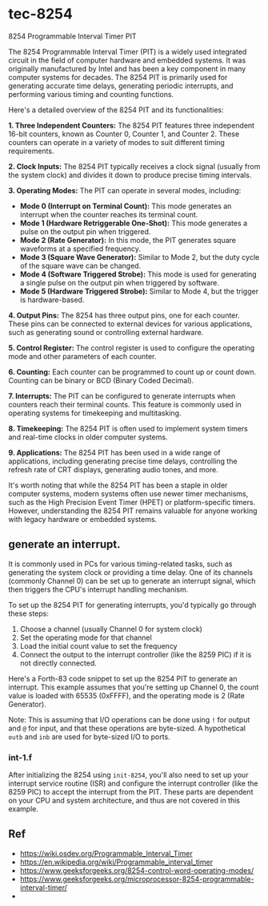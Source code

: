 # tec-8254
8254 Programmable Interval Timer PIT

The 8254 Programmable Interval Timer (PIT) is a widely used integrated circuit in the field of computer hardware and embedded systems. It was originally manufactured by Intel and has been a key component in many computer systems for decades. The 8254 PIT is primarily used for generating accurate time delays, generating periodic interrupts, and performing various timing and counting functions.

Here's a detailed overview of the 8254 PIT and its functionalities:

**1. Three Independent Counters:** The 8254 PIT features three independent 16-bit counters, known as Counter 0, Counter 1, and Counter 2. These counters can operate in a variety of modes to suit different timing requirements.

**2. Clock Inputs:** The 8254 PIT typically receives a clock signal (usually from the system clock) and divides it down to produce precise timing intervals.

**3. Operating Modes:** The PIT can operate in several modes, including:

   - **Mode 0 (Interrupt on Terminal Count):** This mode generates an interrupt when the counter reaches its terminal count.
   - **Mode 1 (Hardware Retriggerable One-Shot):** This mode generates a pulse on the output pin when triggered.
   - **Mode 2 (Rate Generator):** In this mode, the PIT generates square waveforms at a specified frequency.
   - **Mode 3 (Square Wave Generator):** Similar to Mode 2, but the duty cycle of the square wave can be changed.
   - **Mode 4 (Software Triggered Strobe):** This mode is used for generating a single pulse on the output pin when triggered by software.
   - **Mode 5 (Hardware Triggered Strobe):** Similar to Mode 4, but the trigger is hardware-based.

**4. Output Pins:** The 8254 has three output pins, one for each counter. These pins can be connected to external devices for various applications, such as generating sound or controlling external hardware.

**5. Control Register:** The control register is used to configure the operating mode and other parameters of each counter.

**6. Counting:** Each counter can be programmed to count up or count down. Counting can be binary or BCD (Binary Coded Decimal).

**7. Interrupts:** The PIT can be configured to generate interrupts when counters reach their terminal counts. This feature is commonly used in operating systems for timekeeping and multitasking.

**8. Timekeeping:** The 8254 PIT is often used to implement system timers and real-time clocks in older computer systems.

**9. Applications:** The 8254 PIT has been used in a wide range of applications, including generating precise time delays, controlling the refresh rate of CRT displays, generating audio tones, and more.

It's worth noting that while the 8254 PIT has been a staple in older computer systems, modern systems often use newer timer mechanisms, such as the High Precision Event Timer (HPET) or platform-specific timers. However, understanding the 8254 PIT remains valuable for anyone working with legacy hardware or embedded systems.

## generate an interrupt. 
It is commonly used in PCs for various timing-related tasks, such as generating the system clock or providing a time delay. One of its channels (commonly Channel 0) can be set up to generate an interrupt signal, which then triggers the CPU's interrupt handling mechanism.

To set up the 8254 PIT for generating interrupts, you'd typically go through these steps:

1. Choose a channel (usually Channel 0 for system clock)
2. Set the operating mode for that channel
3. Load the initial count value to set the frequency
4. Connect the output to the interrupt controller (like the 8259 PIC) if it is not directly connected.

Here's a Forth-83 code snippet to set up the 8254 PIT to generate an interrupt. This example assumes that you're setting up Channel 0, the count value is loaded with 65535 (0xFFFF), and the operating mode is 2 (Rate Generator).

Note: This is assuming that I/O operations can be done using `!` for output and `@` for input, and that these operations are byte-sized. A hypothetical `outb` and `inb` are used for byte-sized I/O to ports.

### int-1.f

After initializing the 8254 using `init-8254`, you'll also need to set up your interrupt service routine (ISR) and configure the interrupt controller (like the 8259 PIC) to accept the interrupt from the PIT. These parts are dependent on your CPU and system architecture, and thus are not covered in this example.




## Ref
- https://wiki.osdev.org/Programmable_Interval_Timer
- https://en.wikipedia.org/wiki/Programmable_interval_timer
- https://www.geeksforgeeks.org/8254-control-word-operating-modes/
- https://www.geeksforgeeks.org/microprocessor-8254-programmable-interval-timer/
- 
